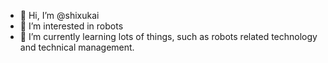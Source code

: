 - 👋 Hi, I’m @shixukai
- 👀 I’m interested in robots
- 🌱 I’m currently learning lots of things, such as robots related technology and technical management.


<!---
shixukai/shixukai is a ✨ special ✨ repository because its `README.md` (this file) appears on your GitHub profile.
You can click the Preview link to take a look at your changes.
--->
